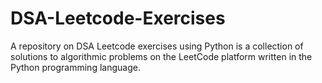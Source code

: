 # DSA-Leetcode-Exercises
A repository on DSA Leetcode exercises using Python is a collection of solutions to algorithmic problems on the LeetCode platform written in the Python programming language.
